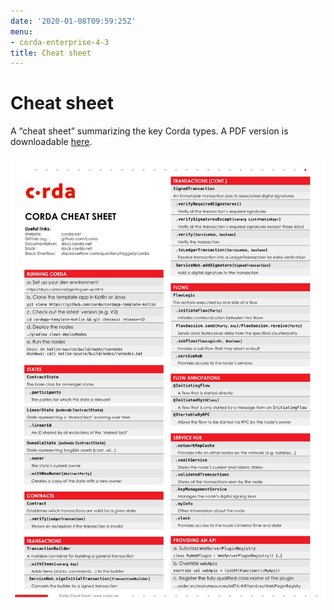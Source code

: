 ```yaml
---
date: '2020-01-08T09:59:25Z'
menu:
- corda-enterprise-4-3
title: Cheat sheet
---
```



# Cheat sheet

A “cheat sheet” summarizing the key Corda types. A PDF version is downloadable [here](_static/corda-cheat-sheet.pdf).

![cheatsheet](resources/cheatsheet.jpg "cheatsheet")
